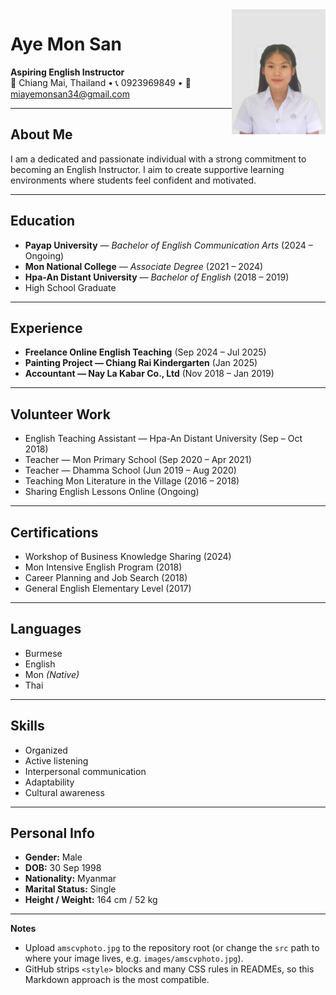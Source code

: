 <img src="amscvphoto.jpg" alt="Aye Mon San photo" align="right" width="150" />

# Aye Mon San  
**Aspiring English Instructor**  
📍 Chiang Mai, Thailand • 📞 0923969849 • 📧 [miayemonsan34@gmail.com](mailto:miayemonsan34@gmail.com)

---

## About Me
I am a dedicated and passionate individual with a strong commitment to becoming an English Instructor. I aim to create supportive learning environments where students feel confident and motivated.

---

## Education
- **Payap University** — *Bachelor of English Communication Arts* (2024 – Ongoing)  
- **Mon National College** — *Associate Degree* (2021 – 2024)  
- **Hpa-An Distant University** — *Bachelor of English* (2018 – 2019)  
- High School Graduate

---

## Experience
- **Freelance Online English Teaching** (Sep 2024 – Jul 2025)  
- **Painting Project — Chiang Rai Kindergarten** (Jan 2025)  
- **Accountant — Nay La Kabar Co., Ltd** (Nov 2018 – Jan 2019)

---

## Volunteer Work
- English Teaching Assistant — Hpa-An Distant University (Sep – Oct 2018)  
- Teacher — Mon Primary School (Sep 2020 – Apr 2021)  
- Teacher — Dhamma School (Jun 2019 – Aug 2020)  
- Teaching Mon Literature in the Village (2016 – 2018)  
- Sharing English Lessons Online (Ongoing)

---

## Certifications
- Workshop of Business Knowledge Sharing (2024)  
- Mon Intensive English Program (2018)  
- Career Planning and Job Search (2018)  
- General English Elementary Level (2017)

---

## Languages
- Burmese  
- English  
- Mon *(Native)*  
- Thai

---

## Skills
- Organized  
- Active listening  
- Interpersonal communication  
- Adaptability  
- Cultural awareness

---

## Personal Info
- **Gender:** Male  
- **DOB:** 30 Sep 1998  
- **Nationality:** Myanmar  
- **Marital Status:** Single  
- **Height / Weight:** 164 cm / 52 kg

---

**Notes**
- Upload `amscvphoto.jpg` to the repository root (or change the `src` path to where your image lives, e.g. `images/amscvphoto.jpg`).  
- GitHub strips `<style>` blocks and many CSS rules in READMEs, so this Markdown approach is the most compatible.
